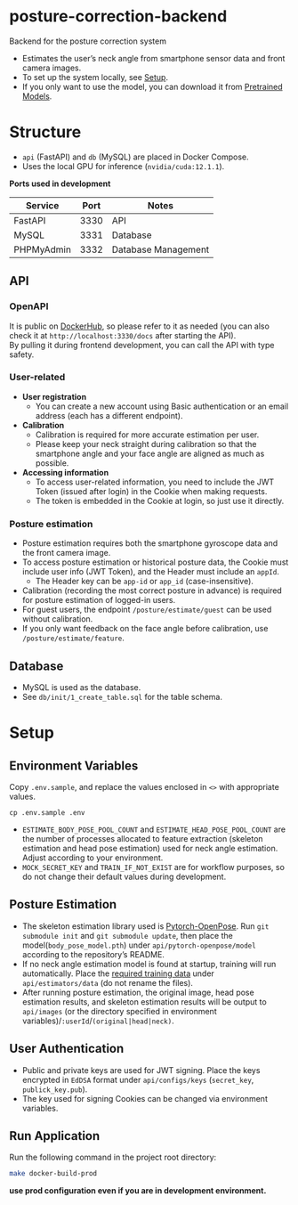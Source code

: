 # posture-correction-backend

Backend for the posture correction system

- Estimates the user’s neck angle from smartphone sensor data and front camera images.
- To set up the system locally, see [Setup](#setup).
- If you only want to use the model, you can download it from [Pretrained Models](https://drive.google.com/drive/folders/14OG010mwTi0XLHKoFhliflH6sxUvWVX1?usp=sharing).

# Structure

- `api` (FastAPI) and `db` (MySQL) are placed in Docker Compose.
- Uses the local GPU for inference (`nvidia/cuda:12.1.1`).

**Ports used in development**

| Service    | Port | Notes               |
| ---------- | ---- | ------------------- |
| FastAPI    | 3330 | API                 |
| MySQL      | 3331 | Database            |
| PHPMyAdmin | 3332 | Database Management |

## API

### OpenAPI

It is public on [DockerHub](https://hub.docker.com/repository/docker/kntwt/posture-correction-schema/general), so please refer to it as needed (you can also check it at `http://localhost:3330/docs` after starting the API).  
By pulling it during frontend development, you can call the API with type safety.

### User-related

- **User registration**
  - You can create a new account using Basic authentication or an email address (each has a different endpoint).
- **Calibration**
  - Calibration is required for more accurate estimation per user.
  - Please keep your neck straight during calibration so that the smartphone angle and your face angle are aligned as much as possible.
- **Accessing information**
  - To access user-related information, you need to include the JWT Token (issued after login) in the Cookie when making requests.
  - The token is embedded in the Cookie at login, so just use it directly.

### Posture estimation

- Posture estimation requires both the smartphone gyroscope data and the front camera image.
- To access posture estimation or historical posture data, the Cookie must include user info (JWT Token), and the Header must include an `appId`.
  - The Header key can be `app-id` or `app_id` (case-insensitive).
- Calibration (recording the most correct posture in advance) is required for posture estimation of logged-in users.
- For guest users, the endpoint `/posture/estimate/guest` can be used without calibration.
- If you only want feedback on the face angle before calibration, use `/posture/estimate/feature`.

## Database

- MySQL is used as the database.
- See `db/init/1_create_table.sql` for the table schema.

# Setup

## Environment Variables

Copy `.env.sample`, and replace the values enclosed in `<>` with appropriate values.

    cp .env.sample .env

- `ESTIMATE_BODY_POSE_POOL_COUNT` and `ESTIMATE_HEAD_POSE_POOL_COUNT` are the number of processes allocated to feature extraction (skeleton estimation and head pose estimation) used for neck angle estimation. Adjust according to your environment.
- `MOCK_SECRET_KEY` and `TRAIN_IF_NOT_EXIST` are for workflow purposes, so do not change their default values during development.

## Posture Estimation

- The skeleton estimation library used is [Pytorch-OpenPose](https://github.com/Hzzone/pytorch-openpose). Run `git submodule init` and `git submodule update`, then place the model(`body_pose_model.pth`) under `api/pytorch-openpose/model` according to the repository’s README.
- If no neck angle estimation model is found at startup, training will run automatically. Place the [required training data](https://drive.google.com/drive/u/0/folders/1DCPd7bjqo80g9JaEFJEANtliDxzXwIs_) under `api/estimators/data` (do not rename the files).
- After running posture estimation, the original image, head pose estimation results, and skeleton estimation results will be output to `api/images` (or the directory specified in environment variables)/`:userId`/`(original|head|neck)`.

## User Authentication

- Public and private keys are used for JWT signing. Place the keys encrypted in `EdDSA` format under `api/configs/keys` (`secret_key`, `publick_key.pub`).
- The key used for signing Cookies can be changed via environment variables.

## Run Application

Run the following command in the project root directory:

```sh
make docker-build-prod
```

**use prod configuration even if you are in development environment.**
